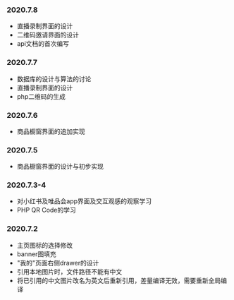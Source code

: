 
### 2020.7.8
- 直播录制界面的设计
- 二维码邀请界面的设计
- api文档的首次编写


### 2020.7.7
- 数据库的设计与算法的讨论
- 直播录制界面的设计
- php二维码的生成


### 2020.7.6
- 商品橱窗界面的追加实现


### 2020.7.5
- 商品橱窗界面的设计与初步实现

### 2020.7.3-4
- 对小红书及唯品会app界面及交互观感的观察学习
- PHP QR Code的学习

### 2020.7.2
- 主页图标的选择修改 
- banner图填充
- "我的"页面右侧drawer的设计
- 引用本地图片时，文件路径不能有中文
- 将已引用的中文图片改名为英文后重新引用，差量编译无效，需要重新全局编译






